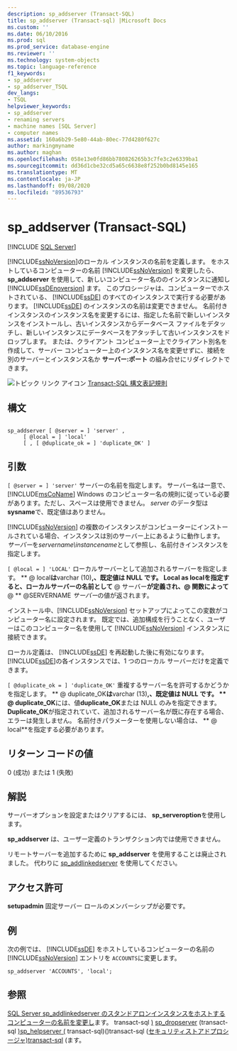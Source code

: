 ```yaml
---
description: sp_addserver (Transact-SQL)
title: sp_addserver (Transact-sql) |Microsoft Docs
ms.custom: ''
ms.date: 06/10/2016
ms.prod: sql
ms.prod_service: database-engine
ms.reviewer: ''
ms.technology: system-objects
ms.topic: language-reference
f1_keywords:
- sp_addserver
- sp_addserver_TSQL
dev_langs:
- TSQL
helpviewer_keywords:
- sp_addserver
- renaming servers
- machine names [SQL Server]
- computer names
ms.assetid: 160a6b29-5e80-44ab-80ec-77d4280f627c
author: markingmyname
ms.author: maghan
ms.openlocfilehash: 058e13e0fd86bb780826265b3c7fe3c2e6339ba1
ms.sourcegitcommit: dd36d1cbe32cd5a65c6638e8f252b0bd8145e165
ms.translationtype: MT
ms.contentlocale: ja-JP
ms.lasthandoff: 09/08/2020
ms.locfileid: "89536793"
---
```

# <a name="sp_addserver-transact-sql"></a>sp_addserver (Transact-SQL)
[!INCLUDE [SQL Server](../../includes/applies-to-version/sqlserver.md)]

  [!INCLUDE[ssNoVersion](../../includes/ssnoversion-md.md)]のローカル インスタンスの名前を定義します。 をホストしているコンピューターの名前 [!INCLUDE[ssNoVersion](../../includes/ssnoversion-md.md)] を変更したら、 **sp_addserver** を使用して、新しいコンピューター名ののインスタンスに通知し [!INCLUDE[ssDEnoversion](../../includes/ssdenoversion-md.md)] ます。 このプロシージャは、コンピューターでホストされている、 [!INCLUDE[ssDE](../../includes/ssde-md.md)] のすべてのインスタンスで実行する必要があります。 [!INCLUDE[ssDE](../../includes/ssde-md.md)] のインスタンスの名前は変更できません。 名前付きインスタンスのインスタンス名を変更するには、指定した名前で新しいインスタンスをインストールし、古いインスタンスからデータベース ファイルをデタッチし、新しいインスタンスにデータベースをアタッチして古いインスタンスをドロップします。 または、クライアント コンピューター上でクライアント別名を作成して、サーバー コンピューター上のインスタンス名を変更せずに、接続を別のサーバーとインスタンス名か **サーバー:ポート** の組み合せにリダイレクトできます。

 ![トピック リンク アイコン](../../database-engine/configure-windows/media/topic-link.gif "トピック リンク アイコン") [Transact-SQL 構文表記規則](../../t-sql/language-elements/transact-sql-syntax-conventions-transact-sql.md)

## <a name="syntax"></a>構文

```

sp_addserver [ @server = ] 'server' ,
     [ @local = ] 'local' 
     [ , [ @duplicate_ok = ] 'duplicate_OK' ]
```

## <a name="arguments"></a>引数
`[ @server = ] 'server'` サーバーの名前を指定します。 サーバー名は一意で、 [!INCLUDE[msCoName](../../includes/msconame-md.md)] Windows のコンピューター名の規則に従っている必要があります。ただし、スペースは使用できません。 *server* のデータ型は **sysname**で、既定値はありません。

 [!INCLUDE[ssNoVersion](../../includes/ssnoversion-md.md)] の複数のインスタンスがコンピューターにインストールされている場合、インスタンスは別のサーバー上にあるように動作します。 *サーバー*を*servername\instancename*として参照し、名前付きインスタンスを指定します。

`[ @local = ] 'LOCAL'` ローカルサーバーとして追加されるサーバーを指定します。 ** \@ local**は**varchar (10)**,、既定値は NULL です。 Local as **local**を指定すると、ローカルサーバーの名前として** \@ サーバー**が定義され、@ 関数によって** \@ ** @SERVERNAME *サーバー*の値が返されます。

 インストール中、[!INCLUDE[ssNoVersion](../../includes/ssnoversion-md.md)] セットアップによってこの変数がコンピューター名に設定されます。 既定では、追加構成を行うことなく、ユーザーはこのコンピューター名を使用して [!INCLUDE[ssNoVersion](../../includes/ssnoversion-md.md)] インスタンスに接続できます。

 ローカル定義は、 [!INCLUDE[ssDE](../../includes/ssde-md.md)] を再起動した後に有効になります。 [!INCLUDE[ssDE](../../includes/ssde-md.md)]の各インスタンスでは、1 つのローカル サーバーだけを定義できます。

`[ @duplicate_ok = ] 'duplicate_OK'` 重複するサーバー名を許可するかどうかを指定します。 ** \@ duplicate_OK**は**varchar (13)**,、既定値は NULL です。 ** \@ duplicate_OK**には、値**duplicate_OK**または NULL のみを指定できます。 **Duplicate_OK**が指定されていて、追加されるサーバー名が既に存在する場合、エラーは発生しません。 名前付きパラメーターを使用しない場合は、 ** \@ local**を指定する必要があります。

## <a name="return-code-values"></a>リターン コードの値
 0 (成功) または 1 (失敗)

## <a name="remarks"></a>解説
 サーバーオプションを設定またはクリアするには、 **sp_serveroption**を使用します。

 **sp_addserver** は、ユーザー定義のトランザクション内では使用できません。

 リモートサーバーを追加するために **sp_addserver** を使用することは廃止されました。  代わりに [sp_addlinkedserver](../../relational-databases/system-stored-procedures/sp-addlinkedserver-transact-sql.md) を使用してください。

## <a name="permissions"></a>アクセス許可
 **setupadmin** 固定サーバー ロールのメンバーシップが必要です。

## <a name="examples"></a>例
 次の例では、 [!INCLUDE[ssDE](../../includes/ssde-md.md)] をホストしているコンピューターの名前の [!INCLUDE[ssNoVersion](../../includes/ssnoversion-md.md)] エントリを `ACCOUNTS`に変更します。

```
sp_addserver 'ACCOUNTS', 'local';
```

## <a name="see-also"></a>参照
 [SQL Server sp_addlinkedserver のスタンドアロンインスタンスをホストするコンピューターの名前を変更し](../../database-engine/install-windows/rename-a-computer-that-hosts-a-stand-alone-instance-of-sql-server.md)ます。 transact-sql [&#41;](../../relational-databases/system-stored-procedures/sp-addlinkedserver-transact-sql.md) [sp_dropserver](../../relational-databases/system-stored-procedures/sp-dropserver-transact-sql.md) &#40;transact-sql [&#41;sp_helpserver &#40;](../../relational-databases/system-stored-procedures/sp-helpserver-transact-sql.md) transact-sql&#41;&#40;&#41;transact-sql &#40;[セキュリティストアド](../../relational-databases/system-stored-procedures/security-stored-procedures-transact-sql.md)[プロシージャ&#41;transact-sql](../../relational-databases/system-stored-procedures/system-stored-procedures-transact-sql.md) &#40;ます。


